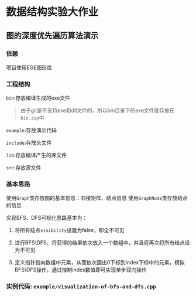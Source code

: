 # 数据结构实验大作业
## 图的深度优先遍历算法演示
### 依赖
项目使用EGE图形库
### 工程结构
`bin`:存放编译生成的exe文件
> 由于git是不支持exe和dll文件的，所以bin目录下的exe文件就存放在`bin.zip`中

`example`:存放演示代码

`include`:存放头文件

`lib`:存放编译产生的库文件

`src`:存放源文件

### 基本思路
使用`Graph`类存放图的基本信息：邻接矩阵、结点信息
使用`GraphNode`类存放结点的信息

实现BFS、DFS可视化思路基本为：

1. 将所有结点`visibility`设置为false，即全不可见

2. 进行BFS\DFS，将获得的结果依次放入一个数组中，并且将再次将所有结点设为不可见

3. 定义指针指向数组中元素，从而依次画出0下标到index下标中的元素，模拟BFS\DFS操作，通过控制index数值即可实现单步双向操作

### 实例代码: `example/visualization-of-bfs-and-dfs.cpp`
